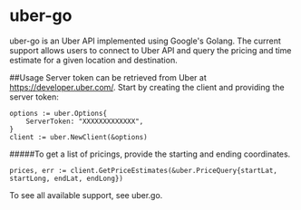 # uber-go
uber-go is an Uber API implemented using Google's Golang. The current support allows users to connect to Uber API and query the pricing and time estimate for a given location and destination.

##Usage
Server token can be retrieved from Uber at https://developer.uber.com/.
Start by creating the client and providing the server token:

```
options := uber.Options{
	ServerToken: "XXXXXXXXXXXXX",
}
client := uber.NewClient(&options)

```

#####To get a list of pricings, provide the starting and ending coordinates.
```
prices, err := client.GetPriceEstimates(&uber.PriceQuery{startLat, startLong, endLat, endLong})
```

To see all available support, see uber.go.



